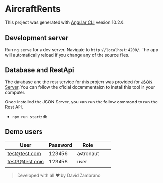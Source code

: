 # AircraftRents

This project was generated with [Angular CLI](https://github.com/angular/angular-cli) version 10.2.0.

## Development server

Run `ng serve` for a dev server. Navigate to `http://localhost:4200/`. The app will automatically reload if you change any of the source files.

## Database and RestApi

The database and the rest service for this project was provided for [JSON Server](https://github.com/typicode/json-server). You can follow the oficial docummentaion to install this tool in your computer.

Once installed the JSON Server, you can run the follow command to run the Rest API.

- `npm run start:db`

## Demo users

| User           | Password | Role      |   |   |
|----------------|----------|-----------|---|---|
| test@test.com  | 123456   | astronaut |   |   |
| test3@test.com | 123456   | user      |   |   |
|                |          |           |   |   |


> Developed with all ❤ by David Zambrano